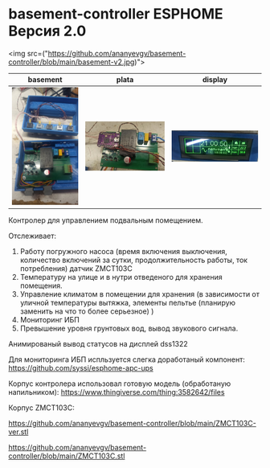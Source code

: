 

# basement-controller ESPHOME Версия 2.0

<img src=("https://github.com/ananyevgv/basement-controller/blob/main/basement-v2.jpg)">


| basement                                                  | plata                                                   | display                                    |
|------------------------------------------------------------|-----------------------------------------------------------|--------------------------------------------|
| ![basement](https://github.com/ananyevgv/basement-controller/blob/main/basement.jpg) | ![plata](https://github.com/ananyevgv/basement-controller/blob/main/plata.jpg) | ![display](https://github.com/ananyevgv/basement-controller/blob/main/display.jpg) |

Контролер для управлением подвальным помещением.

Отслеживает:
  1. Работу погружного насоса (время включения выключения, количество включений за сутки, продолжительность работы, ток потребления) датчик ZMCT103C
  2. Температуру на улице и в нутри отведеного для хранения помещения.
  3. Управление климатом в помещении для хранения (в зависимости от уличной температуры вытяжка, элементы пельтье (планирую заменить на что то более серьезное) )
  4. Мониторинг ИБП
  5. Превышение уровня грунтовых вод, вывод звукового сигнала.

Анимированый вывод статусов на дисплей dss1322

Для мониторинга ИБП испльзуется слегка доработаный компонент: 
https://github.com/syssi/esphome-apc-ups

Корпус контролера использовал готовую модель (обработаную напильником):
https://www.thingiverse.com/thing:3582642/files

Корпус ZMCT103C:

https://github.com/ananyevgv/basement-controller/blob/main/ZMCT103C-ver.stl

https://github.com/ananyevgv/basement-controller/blob/main/ZMCT103C.stl
